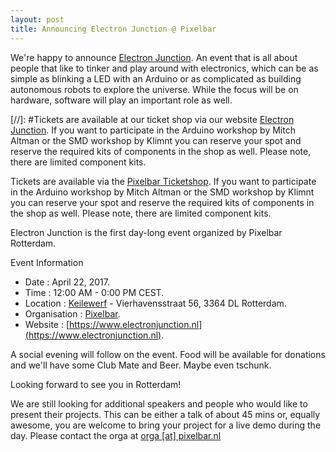 ```yaml
---
layout: post
title: Announcing Electron Junction @ Pixelbar
---
```


We're happy to announce [Electron Junction](https://electronjunction.nl). An event that is all about people that like to tinker and play around with electronics, which can be as simple as blinking a LED with an Arduino or as complicated as building autonomous robots to explore the universe. While the focus will be on hardware, software will play an important role as well.

[//]: #Tickets are available at our ticket shop via our website [Electron Junction](https://electronjunction.nl). If you want to participate in the Arduino workshop by Mitch Altman or the SMD workshop by Klimnt you can reserve your spot and reserve the required kits of components in the shop as well. Please note, there are limited component kits.

Tickets are available via the [Pixelbar Ticketshop](https://tickets.pixelbar.nl/ej/1/). If you want to participate in the Arduino workshop by Mitch Altman or the SMD workshop by Klimnt you can reserve your spot and reserve the required kits of components in the shop as well. Please note, there are limited component kits.

Electron Junction is the first day-long event organized by Pixelbar Rotterdam.

Event Information

* Date : April 22, 2017.
* Time : 12:00 AM - 0:00 PM CEST.
* Location : [Keilewerf](http://www.keilewerf.nl) - Vierhavensstraat 56, 3364 DL Rotterdam.
* Organisation : [Pixelbar](https://www.pixelbar.nl).
* Website : [https://www.electronjunction.nl](https://www.electronjunction.nl).

A social evening will follow on the event. Food will be available for donations and we'll have some Club Mate and Beer. Maybe even tschunk.

Looking forward to see you in Rotterdam!

We are still looking for additional speakers and people who would like to present their projects. 
This can be either a talk of about 45 mins or, equally awesome, you are welcome to bring your project for a live demo during the day. Please contact the orga at [orga [at] pixelbar.nl](mailto:orga@pixelbar.nl)

